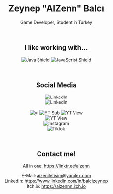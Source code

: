 <span align="center">

# Zeynep "AlZenn" Balcı
 Game Developer, Student in Turkey

&nbsp;

## I like working with...
  ![Java Shield](https://img.shields.io/badge/C%23-blue?logo=c%23)
      ![JavaScript Shield](https://img.shields.io/badge/Java-informational?style=flat&logo=java&logoColor=white&color=F7DF1E)
    
&nbsp;

        
## Social Media
![LinkedIn](https://img.shields.io/badge/Itch.io%3A%20alzennn-red?logo=itchio&logoColor=white)<br>
![LinkedIn](https://img.shields.io/badge/LinkedIn%3A%20Zeynep%20Balc%C4%B1-blue?logo=linkedin&logoColor=white) 
 <br><br>
![yt](https://img.shields.io/badge/youtube%3A%20AlZenn-red?logo=youtube&logoColor=white&link=www.youtube.com%2FAlZenn)
![YT Sub](https://img.shields.io/youtube/channel/subscribers/UC9BMQLOn0q2xCsCNgTngAsQ)
![YT View](https://img.shields.io/youtube/channel/views/UC9BMQLOn0q2xCsCNgTngAsQ)<br>
![YT View](https://img.shields.io/badge/discord%3A%20pNHegP4Vxr-blue?logo=discord&logoColor=white&link=discord.gg%2FpNHegP4Vxr)
 <br>
![Instagram](https://img.shields.io/badge/Instagram%3A%20alzenn0-pink?logo=instagram&logoColor=white) <br>
![Tiktok](https://img.shields.io/badge/tiktok%3A%20aalzenn-black?logo=tiktok&logoColor=white) <br>





&nbsp;

## Contact me!
All in one: https://linktr.ee/alzenn

E-Mail: aizeniletisim@yandex.com <br>
LinkedIn: https://www.linkedin.com/in/balcizeynep <br>
Itch.io: https://alzennn.itch.io <br>


</span>
